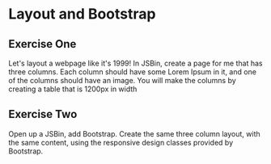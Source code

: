 # Layout and Bootstrap

## Exercise One

Let's layout a webpage like it's 1999! In JSBin, create a page for me that has 
three columns. Each column should have some Lorem Ipsum in it, and one of the 
columns should have an image. You will make the columns by creating a table 
that is 1200px in width

## Exercise Two

Open up a JSBin, add Bootstrap. Create the same three column layout, with the 
same content, using the responsive design classes provided by Bootstrap. 
